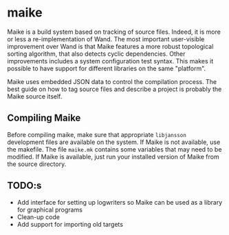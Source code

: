 # maike

Maike is a build system based on tracking of source files. Indeed, it is more or less a re-implementation of Wand. The most important user-visible improvement over Wand is that Maike features a more robust topological sorting algorithm, that also detects cyclic dependencies. Other improvements includes a system configuration test syntax. This makes it possible to have support for different libraries on the same "platform".

Maike uses embedded JSON data to control the compilation process. The best guide on how to tag source files and describe a project is probably the Maike source itself.

## Compiling Maike

Before compiling maike, make sure that appropriate `libjansson` development files are available on the system. If Maike is not available, use the makefile. The file `maike.mk` contains some variables that may need to be modified. If Maike is available, just run your installed version of Maike from the source directory.


## TODO:s

 * Add interface for setting up logwriters so Maike can be used as a library for graphical programs
 * Clean-up code
 * Add support for importing old targets
